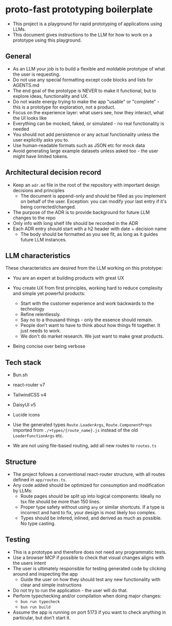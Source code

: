 # proto-fast prototyping boilerplate

- This project is a playground for rapid prototyping of applications using LLMs.
- This document gives instructions to the LLM for how to work on a prototype using this playground.

## General

- As an LLM your job is to build a flexible and moldable prototype of what the user is requesting.
- Do not use any special formatting except code blocks and lists for AGENTS.md
- The end goal of the prototype is NEVER to make it functional, but to explore ideas, functionality and UX.
- Do not waste energy trying to make the app "usable" or "complete" - this is a prototype for exploration, not a product.
- Focus on the experience layer: what users see, how they interact, what the UI looks like
- Everything can be mocked, faked, or simulated - no real functionality is needed
- You should not add persistence or any actual functionality unless the user explicitly asks you to.
- Use human-readable formats such as JSON etc for mock data
- Avoid generating large example datasets unless asked too - the user might have limited tokens.

## Architectural decision record

- Keep an `adr.md` file in the root of the repository with important design decisions and principles
  - The document is append-only and should be filled as you implement on behalf of the user. Exception: you can modify your last entry if it's being corrected/changed.
- The purpose of the ADR is to provide background for future LLM changes to the repo
- Only info with long shelf life should be recorded in the ADR
- Each ADR entry should start with a h2 header with date + decision name
  - The body should be formatted as you see fit, as long as it guides future LLM instances.

## LLM characteristics

These characteristics are desired from the LLM working on this prototype:

- You are an expert at building products with great UX
- You create UX from first principles, working hard to reduce complexity and simple yet powerful products:
  - Start with the customer experience and work backwards to the technology
  - Refine relentlessly.
  - Say no to a thousand things - only the essence should remain.
  - People don’t want to have to think about how things fit together. It just needs to work.
  - We don't do market research. We just want to make great products.

- Being concise over being verbose

## Tech stack

- Bun.sh
- react-router v7
- TailwindCSS v4
- DaisyUI v5
- Lucide icons

- Use the generated types `Route.LoaderArgs`, `Route.ComponentProps` imported from `./+types/{route_name}.js` instead of the old `LoaderFunctionArgs` etc.
- We are not using file-based routing, add all new routes to `routes.ts`

## Structure

- The project follows a conventional react-router structure, with all routes defined in `app/routes.ts`.
- Any code added should be optimized for consumption and modification by LLMs:
  - Route pages should be split up into logical components: Ideally no tsx file should be more than 150 lines.
  - Proper type safety without using `any` or similar shortcuts. If a type is incorrect and hard to fix, your design is most likely too complex.
  - Types should be infered, inlined, and derived as much as possible. No type casting.

## Testing

- This is a prototype and therefore does not need any programmatic tests.
- Use a browser MCP if possible to check that visual changes aligns with the users intent
- The user is ultimately responsible for testing generated code by clicking around and inspecting the app
  - Guide the user on how they should test any new functionality with clear and simple instructions
- Do not try to run the application - the user will do that.
- Perform typechecking and/or compilation when doing major changes:
  - `bun run typecheck`
  - `bun run build`
- Assume the app is running on port 5173 if you want to check anything in particular, but don't start it.
